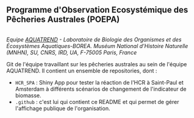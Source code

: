 ## Programme d'Observation Ecosystémique des Pêcheries Australes (POEPA)

<img src="http://borisleroy.com/wp-content/uploads/2025/01/logos_smallsize.png" alt="" />

*Equipe [AQUATREND](http://borea.mnhn.fr/en/equipe-recherche/aquatrend) - Laboratoire de Biologie des Organismes et des Écosystèmes Aquatiques-BOREA. Muséum National d’Histoire Naturelle (MNHN), SU, CNRS, IRD, UA, F-75005 Paris, France*

Git de l'équipe travaillant sur les pêcheries australes au sein de l'équipe AQUATREND. Il contient un ensemble de repositories, dont :

- `HCR_SPA` : Shiny App pour tester la réaction de l'HCR à Saint-Paul et Amsterdam à différents scénarios de changement de l'indicateur de biomasse.
- `.github` : c'est lui qui contient ce README et qui permet de gérer l'affichage publique de l'organisation.
